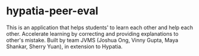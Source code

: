 # hypatia-peer-eval
This is an application that helps students' to learn each other and help each other. Accelerate learning by correcting and providing explanations to other's mistake. Built by team JVMS (Joshua Ong, Vinny Gupta, Maya Shankar, Sherry Yuan), in extension to Hypatia.

